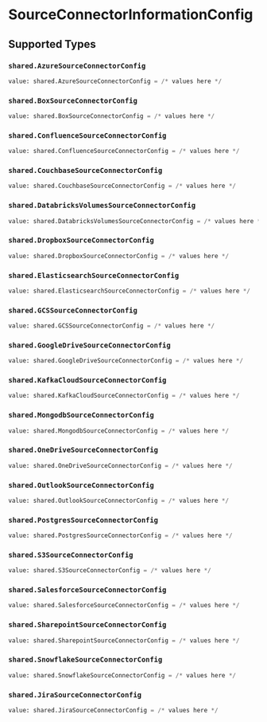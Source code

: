 # SourceConnectorInformationConfig


## Supported Types

### `shared.AzureSourceConnectorConfig`

```python
value: shared.AzureSourceConnectorConfig = /* values here */
```

### `shared.BoxSourceConnectorConfig`

```python
value: shared.BoxSourceConnectorConfig = /* values here */
```

### `shared.ConfluenceSourceConnectorConfig`

```python
value: shared.ConfluenceSourceConnectorConfig = /* values here */
```

### `shared.CouchbaseSourceConnectorConfig`

```python
value: shared.CouchbaseSourceConnectorConfig = /* values here */
```

### `shared.DatabricksVolumesSourceConnectorConfig`

```python
value: shared.DatabricksVolumesSourceConnectorConfig = /* values here */
```

### `shared.DropboxSourceConnectorConfig`

```python
value: shared.DropboxSourceConnectorConfig = /* values here */
```

### `shared.ElasticsearchSourceConnectorConfig`

```python
value: shared.ElasticsearchSourceConnectorConfig = /* values here */
```

### `shared.GCSSourceConnectorConfig`

```python
value: shared.GCSSourceConnectorConfig = /* values here */
```

### `shared.GoogleDriveSourceConnectorConfig`

```python
value: shared.GoogleDriveSourceConnectorConfig = /* values here */
```

### `shared.KafkaCloudSourceConnectorConfig`

```python
value: shared.KafkaCloudSourceConnectorConfig = /* values here */
```

### `shared.MongodbSourceConnectorConfig`

```python
value: shared.MongodbSourceConnectorConfig = /* values here */
```

### `shared.OneDriveSourceConnectorConfig`

```python
value: shared.OneDriveSourceConnectorConfig = /* values here */
```

### `shared.OutlookSourceConnectorConfig`

```python
value: shared.OutlookSourceConnectorConfig = /* values here */
```

### `shared.PostgresSourceConnectorConfig`

```python
value: shared.PostgresSourceConnectorConfig = /* values here */
```

### `shared.S3SourceConnectorConfig`

```python
value: shared.S3SourceConnectorConfig = /* values here */
```

### `shared.SalesforceSourceConnectorConfig`

```python
value: shared.SalesforceSourceConnectorConfig = /* values here */
```

### `shared.SharepointSourceConnectorConfig`

```python
value: shared.SharepointSourceConnectorConfig = /* values here */
```

### `shared.SnowflakeSourceConnectorConfig`

```python
value: shared.SnowflakeSourceConnectorConfig = /* values here */
```

### `shared.JiraSourceConnectorConfig`

```python
value: shared.JiraSourceConnectorConfig = /* values here */
```

